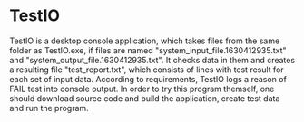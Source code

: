 # TestIO

TestIO is a desktop console application, which takes files from the same folder as TestIO.exe, if files are named "system_input_file.1630412935.txt" and "system_output_file.1630412935.txt". It checks data in them and creates a resulting file "test_report.txt", which consists of lines with test result for each set of input data. According to requirements, TestIO logs a reason of FAIL test into console output. In order to try this program themself, one should download source code and build the application, create test data and run the program.
